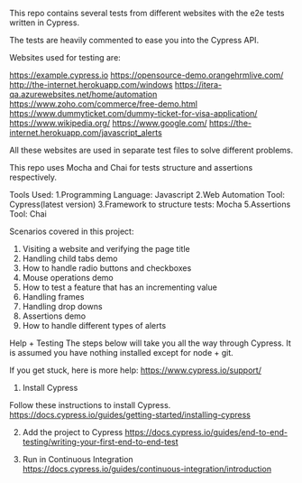 This repo contains several tests from different websites with the e2e tests written in Cypress.

The tests are heavily commented to ease you into the Cypress API.

Websites used for testing are:

https://example.cypress.io
https://opensource-demo.orangehrmlive.com/
http://the-internet.herokuapp.com/windows
https://itera-qa.azurewebsites.net/home/automation
https://www.zoho.com/commerce/free-demo.html
https://www.dummyticket.com/dummy-ticket-for-visa-application/
https://www.wikipedia.org/
https://www.google.com/
https://the-internet.herokuapp.com/javascript_alerts

All these websites are used in separate test files to solve different problems.

This repo uses Mocha and Chai for tests structure and assertions respectively.

Tools Used:
1.Programming Language: Javascript
2.Web Automation Tool: Cypress(latest version)
3.Framework to structure tests: Mocha
5.Assertions Tool: Chai

Scenarios covered in this project:
 1. Visiting a website and verifying the page title
 2. Handling child tabs demo
 3. How to handle radio buttons and checkboxes
 4. Mouse operations demo
 5. How to test a feature that has an incrementing value
 6. Handling frames
 7. Handling drop downs
 8. Assertions demo
 9. How to handle different types of alerts


Help + Testing
The steps below will take you all the way through Cypress. It is assumed you have nothing installed except for node + git.

If you get stuck, here is more help:
https://www.cypress.io/support/

1. Install Cypress

Follow these instructions to install Cypress.
https://docs.cypress.io/guides/getting-started/installing-cypress


2. Add the project to Cypress
https://docs.cypress.io/guides/end-to-end-testing/writing-your-first-end-to-end-test

3. Run in Continuous Integration
https://docs.cypress.io/guides/continuous-integration/introduction
